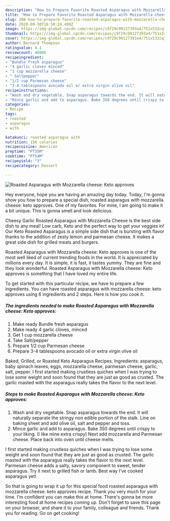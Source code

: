 ```yaml
---
description: "How to Prepare Favorite Roasted Asparagus with Mozzarella cheese: Keto approves"
title: "How to Prepare Favorite Roasted Asparagus with Mozzarella cheese: Keto approves"
slug: 398-how-to-prepare-favorite-roasted-asparagus-with-mozzarella-cheese-keto-approves
date: 2020-09-30T16:50:24.498Z
image: https://img-global.cpcdn.com/recipes/c9f29c99127393a4/751x532cq70/roasted-asparagus-with-mozzarella-cheese-keto-approves-recipe-main-photo.jpg
thumbnail: https://img-global.cpcdn.com/recipes/c9f29c99127393a4/751x532cq70/roasted-asparagus-with-mozzarella-cheese-keto-approves-recipe-main-photo.jpg
cover: https://img-global.cpcdn.com/recipes/c9f29c99127393a4/751x532cq70/roasted-asparagus-with-mozzarella-cheese-keto-approves-recipe-main-photo.jpg
author: Bernard Thompson
ratingvalue: 4.1
reviewcount: 46086
recipeingredient:
- "Bundle fresh asparagus"
- "4 garlic cloves minced"
- "1 cup mozzarella cheese"
- " Saltpepper"
- "1/2 cup Parmesan cheese"
- "3-4 tablespoons avocado oil or extra virgin olive oil"
recipeinstructions:
- "Wash and dry vegetable. Snap asparagus towards the end. It will naturally separate the stringy non edible portion of the stalk. Line on baking sheet and add olive oil, salt and pepper and toss."
- "Mince garlic and add to asparagus. Bake 350 degrees until crispy to your liking. (I like mine extra crispy) Next add mozzarella and Parmesan cheese. Place back into oven until cheese melts."
categories:
- Recipe
tags:
- roasted
- asparagus
- with

katakunci: roasted asparagus with 
nutrition: 156 calories
recipecuisine: American
preptime: "PT35M"
cooktime: "PT54M"
recipeyield: "3"
recipecategory: Dessert

---
```



![Roasted Asparagus with Mozzarella cheese: Keto approves](https://img-global.cpcdn.com/recipes/c9f29c99127393a4/751x532cq70/roasted-asparagus-with-mozzarella-cheese-keto-approves-recipe-main-photo.jpg)

Hey everyone, hope you are having an amazing day today. Today, I'm gonna show you how to prepare a special dish, roasted asparagus with mozzarella cheese: keto approves. One of my favorites. For mine, I am going to make it a bit unique. This is gonna smell and look delicious.

Cheesy Garlic Roasted Asparagus with Mozzarella Cheese is the best side dish to any meal! Low carb, Keto and the perfect way to get your veggies in! Our Keto Roasted Asparagus is a simple side dish that is bursting with flavor thanks to the addition of zesty lemon and parmesan cheese. It makes a great side dish for grilled meats and burgers.

Roasted Asparagus with Mozzarella cheese: Keto approves is one of the most well liked of current trending foods in the world. It is appreciated by millions every day. It is simple, it is fast, it tastes yummy. They are fine and they look wonderful. Roasted Asparagus with Mozzarella cheese: Keto approves is something that I have loved my entire life.


To get started with this particular recipe, we have to prepare a few ingredients. You can have roasted asparagus with mozzarella cheese: keto approves using 6 ingredients and 2 steps. Here is how you cook it.

<!--inarticleads1-->

##### The ingredients needed to make Roasted Asparagus with Mozzarella cheese: Keto approves:

1. Make ready Bundle fresh asparagus
1. Make ready 4 garlic cloves, minced
1. Get 1 cup mozzarella cheese
1. Take  Salt/pepper
1. Prepare 1/2 cup Parmesan cheese
1. Prepare 3-4 tablespoons avocado oil or extra virgin olive oil


Baked, Grilled, or Roasted Keto Asparagus Recipes. Ingredients: asparagus, baby spinach leaves, eggs, mozzarella cheese, parmesan cheese, garlic, salt, pepper. I first started making crustless quiches when I was trying to lose some weight and soon found that they are just as good as crusted. The garlic roasted with the asparagus really takes the flavor to the next level. 

<!--inarticleads2-->

##### Steps to make Roasted Asparagus with Mozzarella cheese: Keto approves:

1. Wash and dry vegetable. Snap asparagus towards the end. It will naturally separate the stringy non edible portion of the stalk. Line on baking sheet and add olive oil, salt and pepper and toss.
1. Mince garlic and add to asparagus. Bake 350 degrees until crispy to your liking. (I like mine extra crispy) Next add mozzarella and Parmesan cheese. Place back into oven until cheese melts.


I first started making crustless quiches when I was trying to lose some weight and soon found that they are just as good as crusted. The garlic roasted with the asparagus really takes the flavor to the next level. Parmesan cheese adds a salty, savory component to sweet, tender asparagus. Try it next to grilled fish or lamb. Best way I&#39;ve cooked asparagus yet! 

So that is going to wrap it up for this special food roasted asparagus with mozzarella cheese: keto approves recipe. Thank you very much for your time. I'm confident you can make this at home. There's gonna be more interesting food at home recipes coming up. Don't forget to save this page on your browser, and share it to your family, colleague and friends. Thank you for reading. Go on get cooking!
